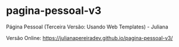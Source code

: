 # pagina-pessoal-v3
Página Pessoal (Terceira Versão: Usando Web Templates) - Juliana

Versão Online: https://julianapereiradev.github.io/pagina-pessoal-v3/
